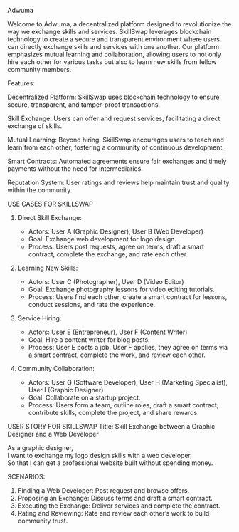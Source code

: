 Adwuma

Welcome to Adwuma, a decentralized platform designed to revolutionize the way we exchange skills and services. SkillSwap leverages blockchain technology to create a secure and transparent environment where users can directly exchange skills and services with one another. Our platform emphasizes mutual learning and collaboration, allowing users to not only hire each other for various tasks but also to learn new skills from fellow community members.

Features:

Decentralized Platform: SkillSwap uses blockchain technology to ensure secure, transparent, and tamper-proof transactions.

Skill Exchange: Users can offer and request services, facilitating a direct exchange of skills.

Mutual Learning: Beyond hiring, SkillSwap encourages users to teach and learn from each other, fostering a community of continuous development.

Smart Contracts: Automated agreements ensure fair exchanges and timely payments without the need for intermediaries.

Reputation System: User ratings and reviews help maintain trust and quality within the community.

 
 USE CASES FOR SKILLSWAP

1. Direct Skill Exchange:
   - Actors: User A (Graphic Designer), User B (Web Developer)
   - Goal: Exchange web development for logo design.
   - Process: Users post requests, agree on terms, draft a smart contract, complete the exchange, and rate each other.

2. Learning New Skills:
   - Actors: User C (Photographer), User D (Video Editor)
   - Goal: Exchange photography lessons for video editing tutorials.
   - Process: Users find each other, create a smart contract for lessons, conduct sessions, and rate the experience.

3. Service Hiring:
   - Actors: User E (Entrepreneur), User F (Content Writer)
   - Goal: Hire a content writer for blog posts.
   - Process: User E posts a job, User F applies, they agree on terms via a smart contract, complete the work, and review each other.

4. Community Collaboration:
   - Actors: User G (Software Developer), User H (Marketing Specialist), User I (Graphic Designer)
   - Goal: Collaborate on a startup project.
   - Process: Users form a team, outline roles, draft a smart contract, contribute skills, complete the project, and share rewards.

USER STORY FOR SKILLSWAP
Title: Skill Exchange between a Graphic Designer and a Web Developer

As a graphic designer,  
I want to exchange my logo design skills with a web developer,  
So that I can get a professional website built without spending money.

SCENARIOS:

1. Finding a Web Developer: Post request and browse offers.
2. Proposing an Exchange: Discuss terms and draft a smart contract.
3. Executing the Exchange: Deliver services and complete the contract.
4. Rating and Reviewing: Rate and review each other’s work to build community trust.
